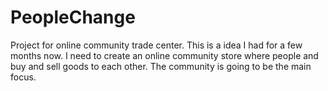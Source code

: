 PeopleChange
============

Project for online community trade center. This is a idea I had for a few months now.
I need to create an online community store where people and buy and sell goods to each
other. The community is going to be the main focus. 
